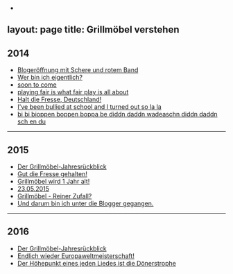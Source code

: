 -
layout: page
title: Grillmöbel verstehen
---

## 2014

* [Blogeröffnung mit Schere und rotem Band](https://grillmoebel.github.io/2014/05/23/first-post/)
* [Wer bin ich eigentlich?](https://grillmoebel.github.io/2014/06/02/third-post/)
* [soon to come](https://grillmoebel.github.io/2014/06/03/fifth-post/)
* [playing fair is what fair play is all about](https://grillmoebel.github.io/2014/06/08/sixth-post/)
* [Halt die Fresse, Deutschland!](https://grillmoebel.github.io/2014/07/16/twelvth-post/)
* [I've been bullied at school and I turned out so la la](https://grillmoebel.github.io/2014/09/15/finally-an-adult-post/)
* [bi bi bioppen boppen boppa be diddn daddn wadeaschn diddn daddn sch en du](https://grillmoebel.github.io/2014/11/11/twentyseventh-post/)

---

## 2015

* [Der Grillmöbel-Jahresrückblick](https://grillmoebel.github.io/2015/01/01/thirtyfirst-post/)
* [Gut die Fresse gehalten!](https://grillmoebel.github.io/2015/03/14/fourty-first-post/)
* [Grillmöbel wird 1 Jahr alt!](https://grillmoebel.github.io/2015/04/16/fourtyseventh-post/)
* [23.05.2015](https://grillmoebel.github.io/2015/05/23/fiftysecond-post/)
* [Grillmöbel - Reiner Zufall?](https://grillmoebel.github.io/2015/06/16/fiftyfourth-post/)
* [Und darum bin ich unter die Blogger gegangen.](https://grillmoebel.github.io/2015/11/01/seventythird-post/)

---

## 2016

* [Der Grillmöbel-Jahresrückblick](https://grillmoebel.github.io/2016/01/01/eightythird-post/)
* [Endlich wieder Europaweltmeisterschaft!](https://grillmoebel.github.io/2016/04/10/ninetyfourth-post/)
* [Der Höhepunkt eines jeden Liedes ist die Dönerstrophe](https://grillmoebel.github.io/2016/07/07/third-post/)
